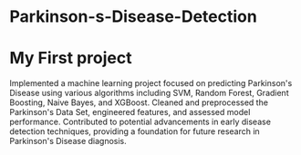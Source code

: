 # Parkinson-s-Disease-Detection
# My First project
Implemented a machine learning project focused on predicting Parkinson's Disease
using various algorithms including SVM, Random Forest, Gradient Boosting, Naive
Bayes, and XGBoost. Cleaned and preprocessed the Parkinson's Data Set, engineered
features, and assessed model performance. Contributed to potential advancements in
early disease detection techniques, providing a foundation for future research in
Parkinson's Disease diagnosis.
